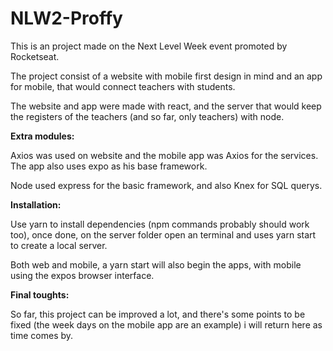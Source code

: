 # NLW2-Proffy

This is an project made on the Next Level Week event promoted by Rocketseat.

The project consist of a website with mobile first design in mind and an app for mobile, that would connect teachers with students.

The website and app were made with react, and the server that would keep the registers of the teachers (and so far, only teachers) with node.



**Extra modules:**

Axios was used on website and the mobile app was Axios for the services.
The app also uses expo as his base framework.

Node used express for the basic framework, and also Knex for SQL querys.


**Installation:**

Use yarn to install dependencies (npm commands probably should work too), once done, on the server folder open an terminal and uses yarn start to create a local server.

Both web and mobile, a yarn start will also begin the apps, with mobile using the expos browser interface.




**Final toughts:**

So far, this project can be improved a lot, and there's some points to be fixed (the week days on the mobile app are an example) i will return here as time comes by.
